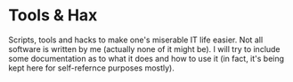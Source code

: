 Tools & Hax
===========

Scripts, tools and hacks to make one's miserable IT life easier. Not all software is written by me (actually none of it might be). I will try to include some documentation as to what it does and how to use it (in fact, it's being kept here for self-refernce purposes mostly).